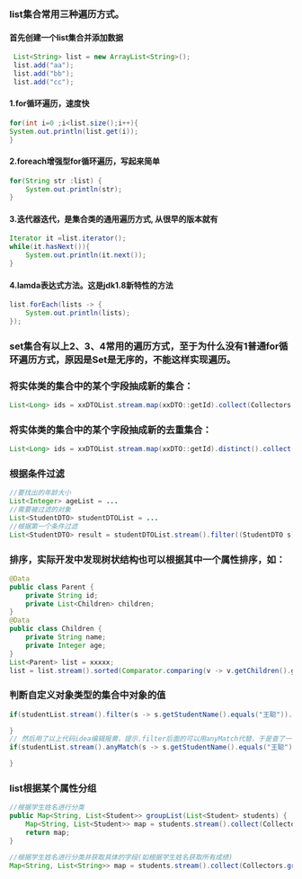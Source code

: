 ### list集合常用三种遍历方式。
#### 首先创建一个list集合并添加数据
```java
 List<String> list = new ArrayList<String>();
 list.add("aa");
 list.add("bb");
 list.add("cc");
```
#### 1.for循环遍历，速度快  
```java
for(int i=0 ;i<list.size();i++){
System.out.println(list.get(i));
}
```
#### 2.foreach增强型for循环遍历，写起来简单  
```java
for(String str :list) {
    System.out.println(str);
}
```
#### 3.迭代器迭代，是集合类的通用遍历方式, 从很早的版本就有
```java
Iterator it =list.iterator();
while(it.hasNext()){
    System.out.println(it.next());
}
```
#### 4.lamda表达式方法。这是jdk1.8新特性的方法
```java
list.forEach(lists -> {
    System.out.println(lists);
});
```

### set集合有以上2、3、4常用的遍历方式，至于为什么没有1普通for循环遍历方式，原因是Set是无序的，不能这样实现遍历。

### 将实体类的集合中的某个字段抽成新的集合：
```java
List<Long> ids = xxDTOList.stream.map(xxDTO::getId).collect(Collectors.toList());
```


### 将实体类的集合中的某个字段抽成新的去重集合：
```java
List<Long> ids = xxDTOList.stream.map(xxDTO::getId).distinct().collect(Collectors.toList());
```

### 根据条件过滤
```java
//要找出的年龄大小
List<Integer> ageList = ...
//需要被过滤的对象
List<StudentDTO> studentDTOList = ...
//根据第一个条件过滤
List<StudentDTO> result = studentDTOList.stream().filter((StudentDTO s) -> ageList.contains(s.getAge())).collect(Collectors.toList());
```

### 排序，实际开发中发现树状结构也可以根据其中一个属性排序，如：
```java
@Data
public class Parent {
    private String id;
    private List<Children> children;
}
@Data
public class Children {
    private String name;
    private Integer age;
}
List<Parent> list = xxxxx;
list = list.stream().sorted(Comparator.comparing(v -> v.getChildren().get(0).getAge())).collect(Collectors.toList());
```

### 判断自定义对象类型的集合中对象的值
```java
if(studentList.stream().filter(s -> s.getStudentName().equals("王聪")).findAny().isPresent()){

}
// 然后用了以上代码idea编辑报黄，提示.filter后面的可以用anyMatch代替，于是查了一下怎么用改为如下语句：
if(studentList.stream().anyMatch(s -> s.getStudentName().equals("王聪"))){

}
```

### list根据某个属性分组
```java
//根据学生姓名进行分类
public Map<String, List<Student>> groupList(List<Student> students) {
	Map<String, List<Student>> map = students.stream().collect(Collectors.groupingBy(Student::getName));
	return map;
}

//根据学生姓名进行分类并获取具体的字段(如根据学生姓名获取所有成绩)
Map<String, List<String>> map = students.stream().collect(Collectors.groupingBy(Student::getName, Collectors.mapping(Student::getPrice, Collectors.toList())));

```

